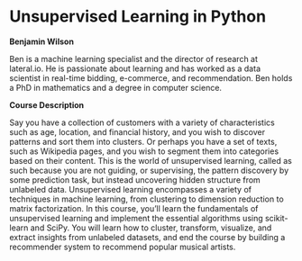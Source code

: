 # Unsupervised Learning in Python

**Benjamin Wilson**
<p class="course__instructor-description display-none-mobile-course-page-experiment">
Ben is a machine learning specialist and the director of research at
lateral.io. He is passionate about learning and has worked as a data
scientist in real-time bidding, e-commerce, and recommendation. Ben
holds a PhD in mathematics and a degree in computer science.
</p>

**Course Description**

<p class="course__description">
Say you have a collection of customers with a variety of characteristics
such as age, location, and financial history, and you wish to discover
patterns and sort them into clusters. Or perhaps you have a set of
texts, such as Wikipedia pages, and you wish to segment them into
categories based on their content. This is the world of unsupervised
learning, called as such because you are not guiding, or supervising,
the pattern discovery by some prediction task, but instead uncovering
hidden structure from unlabeled data. Unsupervised learning encompasses
a variety of techniques in machine learning, from clustering to
dimension reduction to matrix factorization. In this course, you’ll
learn the fundamentals of unsupervised learning and implement the
essential algorithms using scikit-learn and SciPy. You will learn how to
cluster, transform, visualize, and extract insights from unlabeled
datasets, and end the course by building a recommender system to
recommend popular musical artists.
</p>